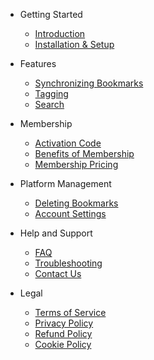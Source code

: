 - Getting Started

  - [Introduction](introduction.md)
  - [Installation & Setup](installation-and-setup.md)

- Features

  - [Synchronizing Bookmarks](synchronizing-bookmarks.md)
  - [Tagging](tagging.md)
  - [Search](search.md)

- Membership

  - [Activation Code](activation-code.md)
  - [Benefits of Membership](benefits-of-membership.md)
  - [Membership Pricing](membership-pricing.md)

- Platform Management

  - [Deleting Bookmarks](deleting-bookmarks.md)
  - [Account Settings](account-settings.md)

- Help and Support

  - [FAQ](faq.md)
  - [Troubleshooting](troubleshooting.md)
  - [Contact Us](contact-us.md)

- Legal
  - [Terms of Service](terms-of-service.md)
  - [Privacy Policy](privacy-policy.md)
  - [Refund Policy](refund-policy.md)
  - [Cookie Policy](cookie-policy.md.md)
  